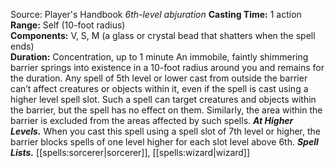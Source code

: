 Source: Player's Handbook
*6th-level abjuration*
**Casting Time:** 1 action  
**Range:** Self (10-foot radius)  
**Components:** V, S, M (a glass or crystal bead that shatters when the spell ends)  
**Duration:** Concentration, up to 1 minute
An immobile, faintly shimmering barrier springs into existence in a 10-foot radius around you and remains for the duration.
Any spell of 5th level or lower cast from outside the barrier can’t affect creatures or objects within it, even if the spell is cast using a higher level spell slot. Such a spell can target creatures and objects within the barrier, but the spell has no effect on them. Similarly, the area within the barrier is excluded from the areas affected by such spells.
***At Higher Levels.*** When you cast this spell using a spell slot of 7th level or higher, the barrier blocks spells of one level higher for each slot level above 6th.
***Spell Lists.*** [[spells:sorcerer|sorcerer]], [[spells:wizard|wizard]]